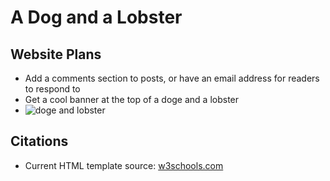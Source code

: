 # A Dog and a Lobster

## Website Plans
- Add a comments section to posts, or have an email address for readers to respond to
- Get a cool banner at the top of a doge and a lobster
- ![doge and lobster](https://www.google.com/url?sa=i&url=https%3A%2F%2Fwww.youtube.com%2Fwatch%3Fv%3DzHrcg16PbJ8&psig=AOvVaw28WPaFsZW0L-2NKsthM32r&ust=1666759681857000&source=images&cd=vfe&ved=0CAwQjRxqFwoTCIiCsOjJ-voCFQAAAAAdAAAAABAE)

## Citations
- Current HTML template source: [w3schools.com](https://www.w3schools.com/howto/howto_css_blog_layout.asp)
